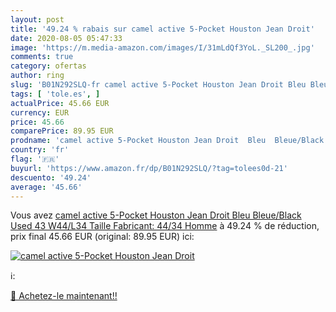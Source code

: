 ```yaml
---
layout: post
title: '49.24 % rabais sur camel active 5-Pocket Houston Jean Droit'
date: 2020-08-05 05:47:33
image: 'https://m.media-amazon.com/images/I/31mLdQf3YoL._SL200_.jpg'
comments: true
category: ofertas
author: ring
slug: 'B01N292SLQ-fr camel active 5-Pocket Houston Jean Droit Bleu Bleue/Black...'
tags: [ 'tole.es', ]
actualPrice: 45.66 EUR
currency: EUR
price: 45.66
comparePrice: 89.95 EUR
prodname: 'camel active 5-Pocket Houston Jean Droit  Bleu  Bleue/Black Used 43   W44/L34  Taille Fabricant: 44/34  Homme'
country: 'fr'
flag: '🇫🇷'
buyurl: 'https://www.amazon.fr/dp/B01N292SLQ/?tag=tolees0d-21'
descuento: '49.24'
average: '45.66'
---
```


Vous avez [camel active 5-Pocket Houston Jean Droit  Bleu  Bleue/Black Used 43   W44/L34  Taille Fabricant: 44/34  Homme](https://www.amazon.fr/dp/B01N292SLQ/?tag=tolees0d-21)  à  49.24 % de réduction, prix final  45.66 EUR (original: 89.95 EUR) ici:

[![camel active 5-Pocket Houston Jean Droit](https://m.media-amazon.com/images/I/31mLdQf3YoL._SL200_.jpg)](https://www.amazon.fr/dp/B01N292SLQ/?tag=tolees0d-21)

ℹ️:


[🛒 Achetez-le maintenant!!](https://www.amazon.fr/dp/B01N292SLQ/?tag=tolees0d-21)
